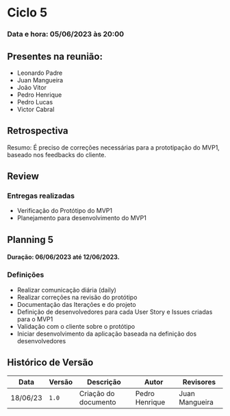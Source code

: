 # Ciclo 5

### Data e hora: 05/06/2023 às 20:00

## Presentes na reunião:

- Leonardo Padre
- Juan Mangueira
- João Vitor
- Pedro Henrique
- Pedro Lucas
- Victor Cabral

## Retrospectiva
Resumo: É preciso de correções necessárias para a prototipação do MVP1, baseado nos feedbacks do cliente.

## Review

### Entregas realizadas

* Verificação do Protótipo do MVP1
* Planejamento para desenvolvimento do MVP1

## Planning 5

#### Duração: 06/06/2023 até 12/06/2023.

### Definições

* Realizar comunicação diária (daily)
* Realizar correções na revisão do protótipo
* Documentação das Iterações e do projeto
* Definição de desenvolvedores para cada User Story e Issues criadas para o MVP1
* Validação com o cliente sobre o protótipo
* Iniciar desenvolvimento da aplicação baseada na definição dos desenvolvedores

## Histórico de Versão

Data | Versão | Descrição | Autor | Revisores
---- | ------ | --------- | ----- | ---------
18/06/23 | `1.0` | Criação do documento | Pedro Henrique | Juan Mangueira